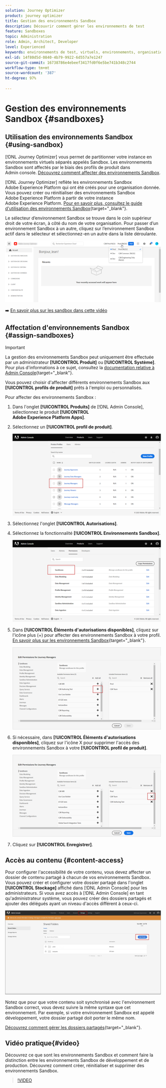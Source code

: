 ```yaml
---
solution: Journey Optimizer
product: journey optimizer
title: Gestion des environnements Sandbox
description: Découvrir comment gérer les environnements de test
feature: Sandboxes
topic: Administration
role: Admin, Architect, Developer
level: Experienced
keywords: environnements de test, virtuels, environnements, organisation, plateforme
exl-id: 14f80d5d-0840-4b79-9922-6d557a7e1247
source-git-commit: 16738786e4ebeef3417fd0f6e5be741b348c2744
workflow-type: tm+mt
source-wordcount: '387'
ht-degree: 97%

---
```


# Gestion des environnements Sandbox {#sandboxes}

## Utilisation des environnements Sandbox {#using-sandbox}

[!DNL Journey Optimizer] vous permet de partitionner votre instance en environnements virtuels séparés appelés Sandbox.
Les environnements Sandbox sont affectés par le biais des profils de produit dans Admin console. [Découvrez comment affecter des environnements Sandbox](permissions.md#create-product-profile).

[!DNL Journey Optimizer] reflète les environnements Sandbox Adobe Experience Platform qui ont été créés pour une organisation donnée.
Vous pouvez créer ou réinitialiser des environnements Sandbox Adobe Experience Platform à partir de votre instance Adobe Experience Platform. [Pour en savoir plus, consultez le guide d&#39;utilisation des environnements Sandbox](https://experienceleague.adobe.com/docs/experience-platform/sandbox/ui/user-guide.html?lang=fr){target="_blank"}.

Le sélecteur d’environnement Sandbox se trouve dans le coin supérieur droit de votre écran, à côté du nom de votre organisation. Pour passer d’un environnement Sandbox à un autre, cliquez sur l’environnement Sandbox actif dans le sélecteur et sélectionnez-en un autre dans la liste déroulante.

![](assets/sandbox_5.png)

➡️ [En savoir plus sur les sandbox dans cette vidéo](#video)

## Affectation d&#39;environnements Sandbox {#assign-sandboxes}

>[!IMPORTANT]
>
> La gestion des environnements Sandbox peut uniquement être effectuée par un administrateur **[!UICONTROL Produit]** ou **[!UICONTROL Système]**. Pour plus d&#39;informations à ce sujet, consultez la [documentation relative à Admin Console](https://helpx.adobe.com/fr/enterprise/admin-guide.html/enterprise/using/admin-roles.ug.html){target="_blank"}.

Vous pouvez choisir d&#39;affecter différents environnements Sandbox aux **[!UICONTROL profils de produit]** prêts à l&#39;emploi ou personnalisés.

Pour affecter des environnements Sandbox :

1. Dans l&#39;onglet **[!UICONTROL Produits]** de [!DNL Admin Console], sélectionnez le produit **[!UICONTROL Adobe Experience Platform Apps]**.

1. Sélectionnez un **[!UICONTROL profil de produit]**.

   ![](assets/sandbox_1.png)

1. Sélectionnez l&#39;onglet **[!UICONTROL Autorisations]**.

1. Sélectionnez la fonctionnalité **[!UICONTROL Environnements Sandbox]**.

   ![](assets/sandbox_2.png)

1. Dans **[!UICONTROL Éléments d&#39;autorisations disponibles]**, cliquez sur l&#39;icône plus (+) pour affecter des environnements Sandbox à votre profil. [En savoir plus sur les environnements Sandbox](https://experienceleague.adobe.com/docs/experience-platform/sandbox/home.html?lang=fr){target="_blank"}.

   ![](assets/sandbox_3.png)

1. Si nécessaire, dans **[!UICONTROL Éléments d&#39;autorisations disponibles]**, cliquez sur l&#39;icône X pour supprimer l&#39;accès des environnements Sandbox à votre **[!UICONTROL profil de produit]**.

   ![](assets/sandbox_4.png)

1. Cliquez sur **[!UICONTROL Enregistrer]**.

## Accès au contenu {#content-access}

Pour configurer l&#39;accessibilité de votre contenu, vous devez affecter un dossier de contenu partagé à chacun de vos environnements Sandbox. Vous pouvez créer et configurer votre dossier partagé dans l&#39;onglet **[!UICONTROL Stockage]** affiché dans [!DNL Admin Console] pour les administrateurs. Si vous avez accès à [!DNL Admin Console] en tant qu&#39;administrateur système, vous pouvez créer des dossiers partagés et ajouter des délégués ayant un niveau d&#39;accès différent à ceux-ci.

![](assets/do-not-localize/content_access.png)

Notez que pour que votre contenu soit synchronisé avec l&#39;environnement Sandbox correct, vous devez suivre la même syntaxe que cet environnement. Par exemple, si votre environnement Sandbox est appelé développement, votre dossier partagé doit porter le même nom.

[Découvrez comment gérer les dossiers partagés](https://helpx.adobe.com/fr/enterprise/admin-guide.html/enterprise/using/manage-adobe-storage.ug.html){target="_blank"}.

## Vidéo pratique{#video}

Découvrez ce que sont les environnements Sandbox et comment faire la distinction entre les environnements Sandbox de développement et de production. Découvrez comment créer, réinitialiser et supprimer des environnements Sandbox.

>[!VIDEO](https://video.tv.adobe.com/v/334355?quality=12)
